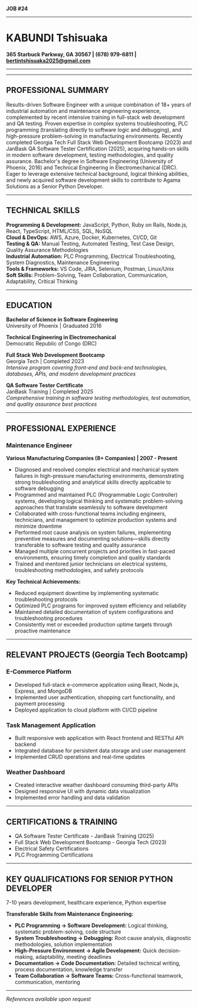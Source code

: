 **JOB #24**

---

# KABUNDI Tshisuaka

**365 Starbuck Parkway, GA 30567 | (678) 979-6811 | bertintshisuaka2025@gmail.com**  
****

---

## PROFESSIONAL SUMMARY

Results-driven Software Engineer with a unique combination of 18+ years of industrial automation and maintenance engineering experience, complemented by recent intensive training in full-stack web development and QA testing. Proven expertise in complex systems troubleshooting, PLC programming (translating directly to software logic and debugging), and high-pressure problem-solving in manufacturing environments. Recently completed Georgia Tech Full Stack Web Development Bootcamp (2023) and JanBask QA Software Tester Certification (2025), acquiring hands-on skills in modern software development, testing methodologies, and quality assurance. Bachelor's degree in Software Engineering (University of Phoenix, 2016) and Technical Engineering in Electromechanical (DRC). Eager to leverage extensive technical background, logical thinking abilities, and newly acquired software development skills to contribute to Agama Solutions as a Senior Python Developer.

---

## TECHNICAL SKILLS

**Programming & Development:** JavaScript, Python, Ruby on Rails, Node.js, React, TypeScript, HTML/CSS, SQL, NoSQL  
**Cloud & DevOps:** AWS, Azure, Docker, Kubernetes, CI/CD, Git  
**Testing & QA:** Manual Testing, Automated Testing, Test Case Design, Quality Assurance Methodologies  
**Industrial Automation:** PLC Programming, Electrical Troubleshooting, System Diagnostics, Maintenance Engineering  
**Tools & Frameworks:** VS Code, JIRA, Selenium, Postman, Linux/Unix  
**Soft Skills:** Problem-Solving, Team Collaboration, Communication, Adaptability, Critical Thinking

---

## EDUCATION

**Bachelor of Science in Software Engineering**  
University of Phoenix | Graduated 2016

**Technical Engineering in Electromechanical**  
Democratic Republic of Congo (DRC)

**Full Stack Web Development Bootcamp**  
Georgia Tech | Completed 2023  
*Intensive program covering front-end and back-end technologies, databases, APIs, and modern development practices*

**QA Software Tester Certificate**  
JanBask Training | Completed 2025  
*Comprehensive training in software testing methodologies, test automation, and quality assurance best practices*

---

## PROFESSIONAL EXPERIENCE

### Maintenance Engineer
**Various Manufacturing Companies (8+ Companies) | 2007 - Present**

- Diagnosed and resolved complex electrical and mechanical system failures in high-pressure manufacturing environments, demonstrating strong troubleshooting and analytical skills directly applicable to software debugging
- Programmed and maintained PLC (Programmable Logic Controller) systems, developing logical thinking and systematic problem-solving approaches that translate seamlessly to software development
- Collaborated with cross-functional teams including engineers, technicians, and management to optimize production systems and minimize downtime
- Performed root cause analysis on system failures, implementing preventive measures and documenting solutions—skills directly transferable to software testing and quality assurance
- Managed multiple concurrent projects and priorities in fast-paced environments, ensuring timely completion and quality standards
- Trained and mentored junior technicians on electrical systems, troubleshooting methodologies, and safety protocols

**Key Technical Achievements:**
- Reduced equipment downtime by implementing systematic troubleshooting protocols
- Optimized PLC programs for improved system efficiency and reliability
- Maintained detailed documentation of system configurations and troubleshooting procedures
- Consistently met or exceeded production uptime targets through proactive maintenance

---

## RELEVANT PROJECTS (Georgia Tech Bootcamp)

### E-Commerce Platform
- Developed full-stack e-commerce application using React, Node.js, Express, and MongoDB
- Implemented user authentication, shopping cart functionality, and payment processing
- Deployed application to cloud platform with CI/CD pipeline

### Task Management Application
- Built responsive web application with React frontend and RESTful API backend
- Integrated database for persistent data storage and user management
- Implemented CRUD operations and real-time updates

### Weather Dashboard
- Created interactive weather dashboard consuming third-party APIs
- Designed responsive UI with dynamic data visualization
- Implemented error handling and data validation

---

## CERTIFICATIONS & TRAINING

- QA Software Tester Certificate - JanBask Training (2025)
- Full Stack Web Development Bootcamp - Georgia Tech (2023)
- Electrical Safety Certifications
- PLC Programming Certifications

---

## KEY QUALIFICATIONS FOR SENIOR PYTHON DEVELOPER

7-10 years development, healthcare experience, Python expertise

**Transferable Skills from Maintenance Engineering:**
- **PLC Programming → Software Development:** Logical thinking, systematic problem-solving, code structure
- **System Troubleshooting → Debugging:** Root cause analysis, diagnostic methodologies, solution implementation
- **High-Pressure Environment → Agile Development:** Quick decision-making, adaptability, meeting deadlines
- **Documentation → Code Documentation:** Detailed technical writing, process documentation, knowledge transfer
- **Team Collaboration → Software Teams:** Cross-functional teamwork, communication, mentoring

---

*References available upon request*
